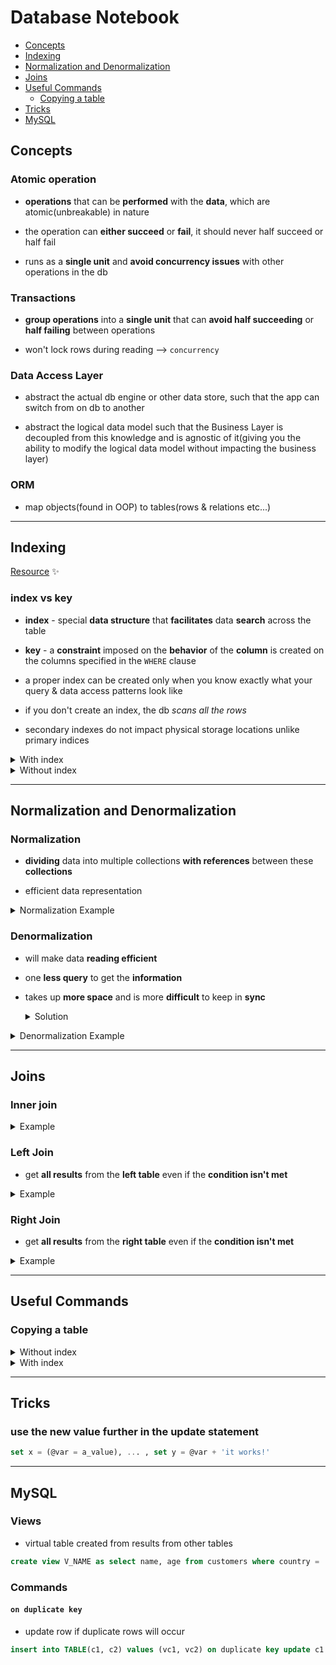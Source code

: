 # Database Notebook


* [Concepts](#concepts)
* [Indexing](#indexing)
* [Normalization and Denormalization](#normalization-and-denormalization)
* [Joins](#joins)
* [Useful Commands](#useful-commands)
  * [Copying a table](#copying-a-table)
* [Tricks](#tricks)
* [MySQL](#mysql)

## Concepts

### Atomic operation

* **operations** that can be **performed** with the **data**, which are atomic(unbreakable) in nature

* the operation can **either succeed** or **fail**, it should never half succeed or half fail

* runs as a **single unit** and **avoid concurrency issues** with other operations in the db

### Transactions

* **group operations** into a **single unit** that can **avoid half succeeding** or **half failing** between operations

* won't lock rows during reading --> `concurrency`

### Data Access Layer

* abstract the actual db engine or other data store, such that the app can switch from on db to another

* abstract the logical data model such that the Business Layer is decoupled from this knowledge and is agnostic of it(giving you the ability to modify the logical data model without impacting the business layer)

### ORM

* map objects(found in OOP) to tables(rows & relations etc...)

---

## Indexing

[Resource](https://medium.freecodecamp.org/database-indexing-at-a-glance-bb50809d48bd) :sparkles:

### index vs key

* **index** - special **data structure** that **facilitates** data **search** across the table
  
* **key** - a **constraint** imposed on the **behavior** of the **column** is created on the columns specified in the `WHERE` clause

* a proper index can be created only when you know exactly what your query & data access patterns look like

* if you don't create an index, the db _scans all the rows_

* secondary indexes do not impact physical storage locations unlike primary indices

<details>
<summary>With index</summary>
<br>


```bash
explain select * from index_demo where phone_no = '7111';
+----+-------------+------------+------------+-------+---------------+---------+---------+-------+------+----------+-------+
| id | select_type | table      | partitions | type  | possible_keys | key     | key_len | ref   | rows | filtered | Extra |
+----+-------------+------------+------------+-------+---------------+---------+---------+-------+------+----------+-------+
|  1 | SIMPLE      | index_demo | NULL       | const | PRIMARY       | PRIMARY | 22      | const |    1 |   100.00 | NULL  |
+----+-------------+------------+------------+-------+---------------+---------+---------+-------+------+----------+-------+
# `rows` returns 1 -  the query optimizer just goes directly to the record & fetches it
```
</details>

<details>
<summary>Without index</summary>
<br>

```bash
explain select * from index_demo_2 where phone_no = '7111';
+----+-------------+--------------+------------+------+---------------+------+---------+------+------+----------+-------------+
| id | select_type | table        | partitions | type | possible_keys | key  | key_len | ref  | rows | filtered | Extra       |
+----+-------------+--------------+------------+------+---------------+------+---------+------+------+----------+-------------+
|  1 | SIMPLE      | index_demo_2 | NULL       | ALL  | NULL          | NULL | NULL    | NULL |    4 |    25.00 | Using where |
+----+-------------+--------------+------------+------+---------------+------+---------+------+------+----------+-------------+
```
</details>

---

## Normalization and Denormalization

### Normalization

* **dividing** data into multiple collections **with references** between these **collections**

* efficient data representation

<details>
<summary>
    Normalization Example
</summary>

```bash
# We have a `users` collection
# We store each user's preferences in an `accountsPref` collection
# We store each article written by users in an `articles` collection

# Not really recommended
db.users.findOne({_id: userId})
{
  _id: ObjectId("5977aad83abbae8aef44b47b"),
  name: "John Doe",
  email: "johndoe@gmail.com",
  articles: [ # One-to-many relationship
    ObjectId("5977aad83abbae8aef44b47a"),
    ObjectId("5977aad83abbae8aef44b478"),
    ObjectId("5977aad83abbae8aef44b477")
  ],
  accountsPref: ObjectId("5977aad83abbae8aef44b476")
}

db.accountsPref.findOne({_id: id})
{
  _id: ObjectId("5977aad83abbae8aef44b490"),
  userId: ObjectId("5977aad83abbae8aef44b47b"),
  showFriends: true,
  notificationsOne: false,
  style: "light"
}
```
</details>

### Denormalization

* will make data **reading efficient**

* one **less query** to get the **information**

* takes up **more space** and is more **difficult** to keep in **sync**

  <details>
  <summary>Solution</summary>
  <br>


  ```bash
  {
    _id: ObjectId("5977aad83abbae8aef44b47b"),
    name: "John Doe",
    email: "johndoe@gmail.com",
    articles: [
      ObjectId("5977aad83abbae8aef44b47a"),
      ObjectId("5977aad83abbae8aef44b478"),
      ObjectId("5977aad83abbae8aef44b477")
    ],
    accountsPref: {
      _id: ObjectId("5977aad83abbae8aef44b490"),
      # Assuming this filed is frequently used in our app
      style: "light"
    }
  }
  ```
  </details>

<details>
  <summary>
      Denormalization Example
  </summary>

```bash
# Store the accounts preferences of each user as an embedded document

{
  _id: ObjectId("5977aad83abbae8aef44b47b"),
  name: "John Doe",
  email: "johndoe@gmail.com",
  articles: [
    ObjectId("5977aad83abbae8aef44b47a"),
    ObjectId("5977aad83abbae8aef44b478"),
    ObjectId("5977aad83abbae8aef44b477")
  ],
  accountsPref: {
    style: "light",
    showFriends: true,
    notificationsOn: false
  }
}
```
</details>

---

## Joins

### Inner join

<details>
<summary>Example</summary>
<br>


```sql
 select * from Customer;
+----+---------+-------------------+
| id | city_id | customer_name     |
+----+---------+-------------------+
|  1 |       3 | Shane Dooley      |
|  2 |       2 | Lavon Schroeder   |
|  3 |       1 | Mariela Emard     |
|  4 |       3 | Margie Macejkovic |
+----+---------+-------------------+

------------------------------------------
select * from City;
+----+--------------+
| id | city_name    |
+----+--------------+
|  1 | Willashire   |
|  2 | West Karson  |
|  3 | Port Bridget |
+----+--------------+

-------------------------------------------

select * from Customer inner join City on Customer.city_id = City.id;
+----+---------+-------------------+----+--------------+
| id | city_id | customer_name     | id | city_name    |
+----+---------+-------------------+----+--------------+
|  1 |       3 | Shane Dooley      |  3 | Port Bridget |
|  2 |       2 | Lavon Schroeder   |  2 | West Karson  |
|  3 |       1 | Mariela Emard     |  1 | Willashire   |
|  4 |       3 | Margie Macejkovic |  3 | Port Bridget |
+----+---------+-------------------+----+--------------+
```
</details>

### Left Join

* get **all results** from the **left table** even if the **condition isn't met**

<details>
<summary>Example</summary>
<br>


```sql
select * from Customer;
+----+---------+-------------------+
| id | city_id | customer_name     |
+----+---------+-------------------+
|  1 |       3 | Shane Dooley      |
|  2 |       2 | Lavon Schroeder   |
|  3 |       1 | Mariela Emard     |
|  4 |       4 | Margie Macejkovic |
+----+---------+-------------------+

-------------------------------------

select * from City;
+----+--------------+
| id | city_name    |
+----+--------------+
|  1 | Willashire   |
|  2 | West Karson  |
|  3 | Port Bridget |
+----+--------------+

-------------------------------------

select * from Customer left join City on Customer.city_id = City.id;
+----+---------+-------------------+------+--------------+
| id | city_id | customer_name     | id   | city_name    |
+----+---------+-------------------+------+--------------+
|  3 |       1 | Mariela Emard     |    1 | Willashire   |
|  2 |       2 | Lavon Schroeder   |    2 | West Karson  |
|  1 |       3 | Shane Dooley      |    3 | Port Bridget |
|  4 |       4 | Margie Macejkovic | NULL | NULL         |
+----+---------+-------------------+------+--------------+

```
</details>

### Right Join

* get **all results** from the **right table** even if the **condition isn't met**

<details>
<summary>Example</summary>
<br>


```sql
select * from Customer;
+----+---------+-------------------+
| id | city_id | customer_name     |
+----+---------+-------------------+
|  1 |       3 | Shane Dooley      |
|  2 |       2 | Lavon Schroeder   |
|  3 |       1 | Mariela Emard     |
|  4 |       4 | Margie Macejkovic |
+----+---------+-------------------+

-------------------------------------

select * from City;
+----+--------------+
| id | city_name    |
+----+--------------+
|  1 | Willashire   |
|  2 | West Karson  |
|  3 | Port Bridget |
|  4 | Bucharest    |
|  5 | Cluj         |
+----+--------------+

-------------------------------------

select * from Customer right  join City on Customer.city_id = City.id;
+------+---------+-------------------+----+--------------+
| id   | city_id | customer_name     | id | city_name    |
+------+---------+-------------------+----+--------------+
|    1 |       3 | Shane Dooley      |  3 | Port Bridget |
|    2 |       2 | Lavon Schroeder   |  2 | West Karson  |
|    3 |       1 | Mariela Emard     |  1 | Willashire   |
|    4 |       4 | Margie Macejkovic |  4 | Bucharest    |
| NULL |    NULL | NULL              |  5 | Cluj         |
+------+---------+-------------------+----+--------------+
```
</details>

---

## Useful Commands

### Copying a table

<details>
<summary>Without index</summary>
<br>


```sql
create table t1 as select * from t2;
```
</details>

<details>
<summary>With index</summary>
<br>


```sql
create table t1 like t2;

insert t1 select * from t2;
```
</details>

--- 

## Tricks

### use the new value further in the update statement

```sql
set x = (@var = a_value), ... , set y = @var + 'it works!'
```

---

## MySQL

### Views

* virtual table created from results from other tables

```sql
create view V_NAME as select name, age from customers where country = 'Brasil'
```

### Commands

#### `on duplicate key`

* update row if duplicate rows will occur

```sql
insert into TABLE(c1, c2) values (vc1, vc2) on duplicate key update c1 = values(c1), c2 = values(c2)
```
